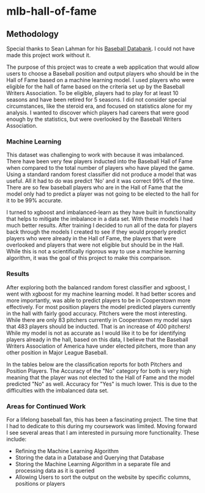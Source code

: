 # mlb-hall-of-fame

## Methodology

Special thanks to Sean Lahman for his [Baseball Databank](http://www.seanlahman.com/baseball-archive/statistics/). I could not have made this project work without it.

The purpose of this project was to create a web application that would allow users to choose a Baseball position and output players who should be in the Hall of Fame based on a machine learning model. I used players who were eligible for the hall of fame based on the criteria set up by the Baseball Writers Association. To be eligible, players had to play for at least 10 seasons and have been retired for 5 seasons. I did not consider special circumstances, like the steroid era, and focused on statistics alone for my analysis. I wanted to discover which players had careers that were good enough by the statistics, but were overlooked by the Baseball Writers Association.

### Machine Learning

This dataset was challenging to work with because it was imbalanced. There have been very few players inducted into the Baseball Hall of Fame when compared to the total number of players who have played the game. Using a standard random forest classifier did not produce a model that was useful. All it had to do was predict 'No' and it was correct 99% of the time. There are so few baseball players who are in the Hall of Fame that the model only had to predict a player was not going to be elected to the hall for it to be 99% accurate.  

I turned to xgboost and imbalanced-learn as they have built in functionality that helps to mitigate the imbalance in a data set.  With these models I had much better results.
After training I decided to run all of the data for players back through the models I created to see if they would properly predict players who were
already in the Hall of Fame, the players that were overlooked and players that were not eligible but should be in the Hall.  While this is not a scientifically rigorous way to use a machine learning algorithm, it was the goal of this project to make this comparison.

### Results

After exploring both the balanced random forest classifier and xgboost, I went with xgboost for my machine learning model. It had better scores and 
more importantly, was able to predict players to be in Cooperstown more effectively. For most position players the model predicted players currently in the hall with fairly good accuracy.  Pitchers were the most interesting.  While there are only 83 pitchers currently in Cooperstown my model says that 483 players should be inducted.  That is an increase of 400 pitchers!  While my model is not as accurate as I would like it to be for identifying players already in the hall, based on this data, I believe that the Baseball Writers Association of America have under elected pitchers, more than any other position in Major League Baseball.

In the tables below are the classification reports for both Pitchers and Position Players.  The Accuracy of the "No" category for both is very high meaning that the player was not elected to the Hall of Fame and the model predicted "No" as well.  Accuracy for "Yes" is much lower.  This is due to the difficulties with the imbalanced data set.

### Areas for Continued Work

For a lifelong baseball fan, this has been a fascinating project. The time that I had to dedicate to this during my coursework was limited. Moving forward I see several areas that I am interested in pursuing more functionality. These include:

* Refining the Machine Learning Algorithm
* Storing the data in a Database and Querying that Database
* Storing the Machine Learning Algorithm in a separate file and processing data as it is queried
* Allowing Users to sort the output on the website by specific columns, positions or players